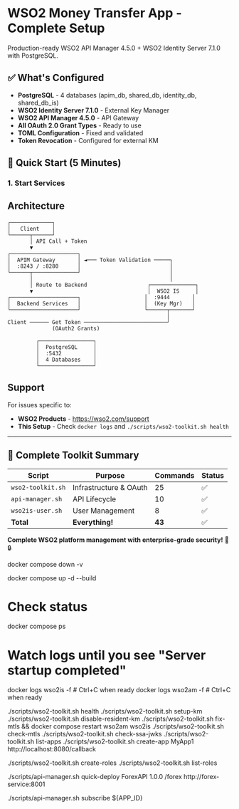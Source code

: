 # WSO2 Money Transfer App - Complete Setup

Production-ready WSO2 API Manager 4.5.0 + WSO2 Identity Server 7.1.0 with PostgreSQL.

## ✅ What's Configured

- **PostgreSQL** - 4 databases (apim_db, shared_db, identity_db, shared_db_is)
- **WSO2 Identity Server 7.1.0** - External Key Manager
- **WSO2 API Manager 4.5.0** - API Gateway
- **All OAuth 2.0 Grant Types** - Ready to use
- **TOML Configuration** - Fixed and validated
- **Token Revocation** - Configured for external KM

## 🚀 Quick Start (5 Minutes)

### 1. Start Services


## Architecture

```
┌─────────────┐
│   Client    │
└──────┬──────┘
       │ API Call + Token
       ▼
┌─────────────────────┐
│  APIM Gateway       │ ◄─── Token Validation ─────┐
│  :8243 / :8280      │                            │
└──────┬──────────────┘                            │
       │                                           │
       │ Route to Backend                   ┌──────────────┐
       ▼                                    │  WSO2 IS     │
┌─────────────────────┐                    │  :9444       │
│  Backend Services   │                    │  (Key Mgr)   │
└─────────────────────┘                    └──────┬───────┘
                                                  │
Client ────── Get Token ──────────────────────────┘
              (OAuth2 Grants)

         ┌─────────────────┐
         │  PostgreSQL     │
         │  :5432          │
         │  4 Databases    │
         └─────────────────┘
```

## Support

For issues specific to:
- **WSO2 Products** - https://wso2.com/support
- **This Setup** - Check `docker logs` and `./scripts/wso2-toolkit.sh health`

---

## 🎉 Complete Toolkit Summary

| Script | Purpose | Commands | Status |
|--------|---------|----------|--------|
| `wso2-toolkit.sh` | Infrastructure & OAuth | 25 | ✅ |
| `api-manager.sh` | API Lifecycle | 10 | ✅ |
| `wso2is-user.sh` | User Management | 8 | ✅ |
| **Total** | **Everything!** | **43** | ✅ |

**Complete WSO2 platform management with enterprise-grade security!** 🚀🔒

docker compose down -v

docker compose up -d --build

# Check status
docker compose ps

# Watch logs until you see "Server startup completed"
docker logs wso2is -f  # Ctrl+C when ready
docker logs wso2am -f  # Ctrl+C when ready

./scripts/wso2-toolkit.sh health
./scripts/wso2-toolkit.sh setup-km
./scripts/wso2-toolkit.sh disable-resident-km
./scripts/wso2-toolkit.sh fix-mtls && docker compose restart wso2am wso2is
./scripts/wso2-toolkit.sh check-mtls
./scripts/wso2-toolkit.sh check-ssa-jwks
./scripts/wso2-toolkit.sh list-apps
./scripts/wso2-toolkit.sh create-app MyApp1 http://localhost:8080/callback

 ./scripts/wso2-toolkit.sh create-roles
 ./scripts/wso2-toolkit.sh list-roles

 ./scripts/api-manager.sh quick-deploy ForexAPI 1.0.0 /forex http://forex-service:8001

 ./scripts/api-manager.sh subscribe ${APP_ID} <forex-api-id>

